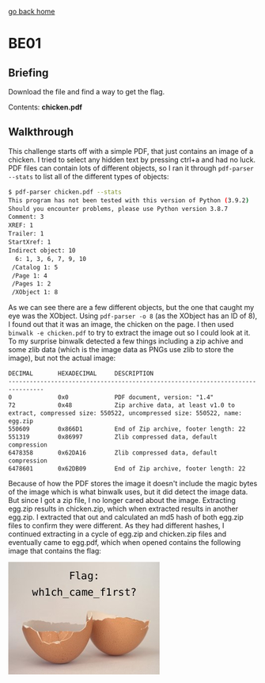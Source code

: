 [go back home](/ncs-2021-writeup/)

# BE01

## Briefing

Download the file and find a way to get the flag.

Contents: **chicken.pdf**

## Walkthrough

This challenge starts off with a simple PDF, that just contains an image of a chicken. I tried to select any hidden text by pressing ctrl+a and had no luck. PDF files can contain lots of different objects, so I ran it through `pdf-parser --stats` to list all of the different types of objects: 

```bash
$ pdf-parser chicken.pdf --stats
This program has not been tested with this version of Python (3.9.2)
Should you encounter problems, please use Python version 3.8.7
Comment: 3
XREF: 1
Trailer: 1
StartXref: 1
Indirect object: 10
  6: 1, 3, 6, 7, 9, 10
 /Catalog 1: 5
 /Page 1: 4
 /Pages 1: 2
 /XObject 1: 8

```

As we can see there are a few different objects, but the one that caught my eye was the XObject. Using `pdf-parser -o 8` (as the XObject has an ID of 8), I found out that it was an image, the chicken on the page. I then used `binwalk -e chicken.pdf` to try to extract the image out so I could look at it. To my surprise binwalk detected a few things including a zip achive and some zlib data (which is the image data as PNGs use zlib to store the image), but not the actual image:

```
DECIMAL       HEXADECIMAL     DESCRIPTION
--------------------------------------------------------------------------------
0             0x0             PDF document, version: "1.4"
72            0x48            Zip archive data, at least v1.0 to extract, compressed size: 550522, uncompressed size: 550522, name: egg.zip
550609        0x866D1         End of Zip archive, footer length: 22
551319        0x86997         Zlib compressed data, default compression
6478358       0x62DA16        Zlib compressed data, default compression
6478601       0x62DB09        End of Zip archive, footer length: 22
```



Because of how the PDF stores the image it doesn't include the magic bytes of the image which is what binwalk uses, but it did detect the image data. But since I got a zip file, I no longer cared about the image. Extracting egg.zip results in chicken.zip, which when extracted results in another egg.zip. I extracted that out and calculated an md5 hash of both egg.zip files to confirm they were different. As they had different hashes, I continued extracting in a cycle of egg.zip and chicken.zip files and eventually came to egg.pdf, which when opened contains the following image that contains the flag:

![egg.pdf](../assets/images/be01_egg_pdf.jpg)
